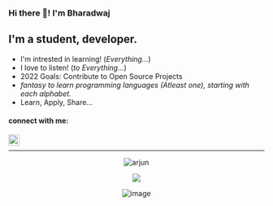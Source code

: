 ### Hi there 👋! I'm Bharadwaj
## I'm a student, developer.

- I'm intrested in learning! (<i>Everything...</i>)
- I love to listen! (<i>to Everything...</i>)
- 2022 Goals: Contribute to Open Source Projects
- <i>fantasy to learn programming languages (Atleast one), starting with each alphabet.</i>
- Learn, Apply, Share...

#### connect with me:
[<img align="left" width="22px" src="https://user-images.githubusercontent.com/70031291/150647069-1ba1a5e2-3e01-44ca-a6ad-55a35320aac3.png" />][linkedin]
<!--[<img align="left" width="22px" height="21px" src="https://user-images.githubusercontent.com/70031291/150647345-62cdf6ee-a2c3-4b80-88f2-70ee354a8d59.jpg" />][mail]-->
<br> 


---

<p align="center" ><img alt="arjun" src="https://github-readme-stats.vercel.app/api?username=BharadwajSavan&show_icons=true&hide_border=true&theme=radical"  /> </p>
<p align="center" ><img align="center" src="https://github-readme-stats.vercel.app/api/top-langs/?username=BharadwajSavan&layout=compact&theme=buefy&hide_border=true&theme=dark" /> </p>


<p align="center">
<img src="https://komarev.com/ghpvc/?username=BharadwajSavan&color=red" alt="image" />
 </p>

<!--
**BharadwajSavan/BharadwajSavan** is a ✨ _special_ ✨ repository because its `README.md` (this file) appears on your GitHub profile.

Here are some ideas to get you started:

- 🔭 I’m currently working on ...
- 🌱 I’m currently learning ...
- 👯 I’m looking to collaborate on ...
- 🤔 I’m looking for help with ...
- 💬 Ask me about ...
- 📫 How to reach me: ...
- 😄 Pronouns: ...
- ⚡ Fun fact: ...
-->


<!--check out my second profile [here][arjunlink]
-->
[linkedin]: https://www.linkedin.com/in/savan-bharadwaj-3289b91b1/
<!--[mail]: https://mailto: savanbharadwaj379@gmail.com-->
[arjunlink]: https://github.com/codester4u

